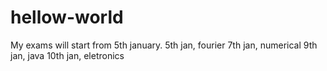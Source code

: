 # hellow-world
My exams will start from 5th january.
5th jan, fourier
7th jan, numerical
9th jan, java
10th jan, eletronics
